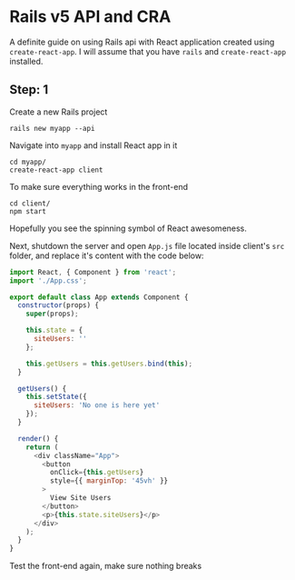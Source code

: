 # Rails v5 API and CRA

A definite guide on using Rails api with React application created using `create-react-app`. I will assume that you have `rails` and `create-react-app` installed.

## Step: 1
Create a new Rails project
```
rails new myapp --api
```

Navigate into `myapp` and install React app in it
```
cd myapp/
create-react-app client
```

To make sure everything works in the front-end
```
cd client/
npm start
```

Hopefully you see the spinning symbol of React awesomeness.

Next, shutdown the server and open `App.js` file located inside client's `src` folder, and replace it's content with the code below:

```javascript
import React, { Component } from 'react';
import './App.css';

export default class App extends Component {
  constructor(props) {
    super(props);

    this.state = {
      siteUsers: ''
    };

    this.getUsers = this.getUsers.bind(this);
  }

  getUsers() {
    this.setState({
      siteUsers: 'No one is here yet'
    });
  }

  render() {
    return (
      <div className="App">
        <button 
          onClick={this.getUsers}
          style={{ marginTop: '45vh' }}
        >
          View Site Users
        </button>
        <p>{this.state.siteUsers}</p>
      </div>
    );
  }
}
```

Test the front-end again, make sure nothing breaks